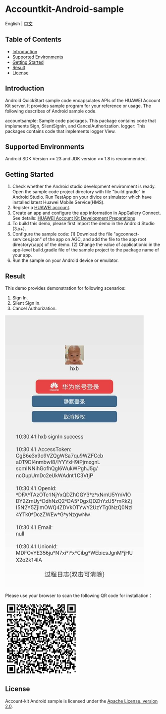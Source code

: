 # Accountkit-Android-sample

English | [中文](https://github.com/HMS-Core/huawei-account-demo/blob/quickstart/Account_Demo_AndroidStudio_QuickStart/README_ZH.md) 


## Table of Contents

 * [Introduction](#introduction)
 * [Supported Environments](#supported-environments)
 * [Getting Started](#getting-started)
 * [Result](#result)
 * [License](#license)

 
## Introduction
Android QuickStart sample code encapsulates APIs of the HUAWEI Account Kit server. It provides sample program for your reference or usage.
The following describes of Android sample code.

accountsample:    Sample code packages. This package  contains code that implements Sign, SilentSignIn, and CancelAuthorization.
logger:       This packages contains code that implements logger View.

	
## Supported Environments
Android SDK Version >= 23 and JDK version >= 1.8 is recommended.


## Getting Started

   1. Check whether the Android studio development environment is ready. Open the sample code project directory with file "build.gradle" in Android Studio. Run TestApp on your divice or simulator which have installed latest Huawei Mobile Service(HMS).
   2. Register a [HUAWEI account](https://developer.huawei.com/consumer/en/).
   3. Create an app and configure the app information in AppGallery Connect. 
        See details: [HUAWEI Account Kit Development Preparations](https://developer.huawei.com/consumer/en/doc/development/HMSCore-Guides/introduction-0000001050048870)
   4. To build this demo, please first import the demo in the Android Studio (3.x+).
   5. Configure the sample code:
        (1) Download the file "agconnect-services.json" of the app on AGC, and add the file to the app root directory(\app) of the demo.
        (2) Change the value of applicationid in the app-level build.gradle file of the sample project to the package name of your app.
   6. Run the sample on your Android device or emulator.

 
## Result
This demo provides demonstration for following scenarios:
1. Sign In. 
2. Silent Sign In.
3. Cancel Authorization.

![account sample result](images/account_quickstart.JPG)

Please use your browser to scan the following QR code for installation：

![image.png](images/demo_download.jpg)

## License
Account-kit Android sample is licensed under the [Apache License, version 2.0](http://www.apache.org/licenses/LICENSE-2.0).
